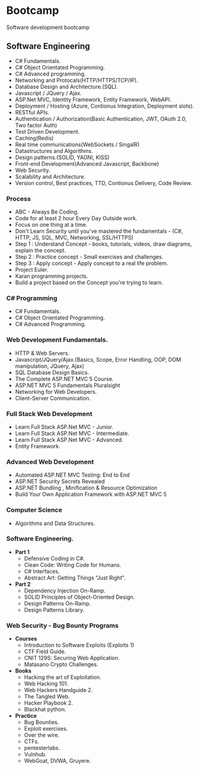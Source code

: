 # Bootcamp
Software development bootcamp

## Software Engineering

* C# Fundamentals.
* C# Object Orientated Programming.
* C# Advanced programming.
* Networking and Protocals(HTTP/HTTPS/TCP/IP).
* Database Design and Architecture.(SQL).
* Javascript / JQuery /  Ajax.
* ASP.Net MVC, Identity Framework, Entity Framework, WebAPI.
* Deployment / Hosting (Azure, Contionus Integration, Deployment slots).
* RESTful APIs.
* Authentication / Authorization(Basic Authentication, JWT, OAuth 2.0, Two factor Auth)
* Test Driven Development.
* Caching(Redis)
* Real time communications(WebSockets / SingalR)
* Datastructures and Algorithms.
* Design patterns.(SOLID, YAGNI, KISS)
* Front-end Development(Advanced Javascript, Backbone)
* Web Security.
* Scalability and Architecture.
* Version control, Best practices, TTD, Contionus Delivery, Code Review.

### Process

* ABC - Always Be Coding.
* Code for at least 2 hour Every Day Outside work.
* Focus on one thing at a time.
* Don't Learn Security until you've mastered the fundamentals - (C#, HTTP, JS, SQL, MVC, Networking, SSL/HTTPS)
* Step 1 : Understand Concept - books, tutorials, videos, draw diagrams, explain the concept.
* Step 2 : Practice concept - Small exercises and challenges.
* Step 3 : Apply concept - Apply concept to a real life problem.
* Project Euler.
* Karan programming projects.
* Build a project based on the Concept you're trying to learn.

### C# Programming 

* C# Fundamentals.
* C# Object Orientated Programming.
* C# Advanced Programming.

### Web Development Fundamentals.

* HTTP & Web Servers.
* Javascript/JQuery/Ajax.(Basics, Scope, Error Handling, OOP, DOM manipulation, JQuery, Ajax)
* SQL Database Design Basics.
* The Complete ASP.NET MVC 5 Course.
* ASP.NET MVC 5 Fundamentals Pluralsight
* Networking for Web Developers.
* Client-Server Communication.

### Full Stack Web Development 

* Learn Full Stack ASP.Net MVC - Junior.
* Learn Full Stack ASP.Net MVC - Intermediate.
* Learn Full Stack ASP.Net MVC - Advanced.
* Entity Framework.

### Advanced Web Development

* Automated ASP.NET MVC Testing: End to End
* ASP.NET Security Secrets Revealed
* ASP.NET Bundling , Minification & Resource Optimization
* Build Your Own Application Framework with ASP.NET MVC 5

### Computer Science

* Algorithms and Data Structures.

### Software Engineering.
* **Part 1**
  * Defensive Coding in C#.
  * Clean Code: Writing Code for Humans.
  * C# Interfaces.
  * Abstract Art: Getting Things "Just Right".
* **Part 2**
  * Dependency Injection On-Ramp.
  * SOLID Principles of Object-Oriented Design.
  * Design Patterns On-Ramp.
  * Design Patterns Library.

### Web Security - Bug Bounty Programs

* **Courses** 
  * Introduction to Software Exploits (Exploits 1)
  * CTF Field Guide.
  * CNIT 129S: Securing Web Application.
  * Matasano Crypto Challenges.
* **Books**
  * Hacking the art of Exploitation.
  * Web Hacking 101.
  * Web Hackers Handguide 2.
  * The Tangled Web.
  * Hacker Playbook 2.
  * Blackhat python.
* **Practice**
  * Bug Bounties.
  * Exploit exercises.
  * Over the wire.
  * CTFs.
  * pentesterlabs.
  * Vulnhub.
  * WebGoat, DVWA, Gruyere.
